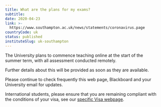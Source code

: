 ```yaml
---
title: What are the plans for my exams?
subtitle: 
date: 2020-04-23
link: >-
  https://www.southampton.ac.uk/news/statements/coronavirus.page
countryCode: uk
status: published
instituteSlug: uk-southampton
---
```

The University plans to commence teaching online at the start of the summer term, with all assessment conducted remotely.

Further details about this will be provided as soon as they are available.

Please continue to check frequently this web page, Blackboard and your University email for updates.

International students, please ensure that you are remaining compliant with the conditions of your visa, see our [specific Visa webpage](https://www.southampton.ac.uk/studentservices/visa-and-immigration/covid-19-information-for-current-visa-students.page).
